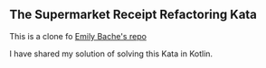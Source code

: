 ## The Supermarket Receipt Refactoring Kata

This is a clone fo [Emily Bache's repo](https://github.com/emilybache/SupermarketReceipt-Refactoring-Kata) 

I have shared my solution of solving this Kata in Kotlin. 
